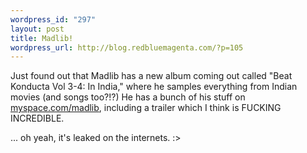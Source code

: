 ```yaml
--- 
wordpress_id: "297"
layout: post
title: Madlib!
wordpress_url: http://blog.redbluemagenta.com/?p=105
---
```

Just found out that Madlib has a new album coming out called "Beat Konducta Vol 3-4: In India," where he samples everything from Indian movies (and songs too?!?)  He has a bunch of his stuff on <a href="http://www.myspace.com/madlib">myspace.com/madlib</a>, including a trailer which I think is FUCKING INCREDIBLE.

... oh yeah, it's leaked on the internets. :>
